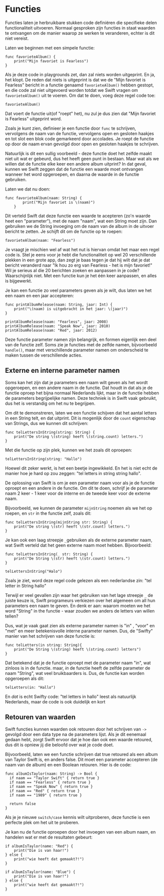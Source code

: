# Functies

Functies laten je herbruikbare stukken code definiëren die specifieke delen functionaliteit uitvoeren. Normaal gesproken zijn functies in staat waarden te ontvangen om de manier waarop ze werken te veranderen, echter is dit niet vereist.

Laten we beginnen met een simpele functie:

    func favorieteAlbum() {
        print("Mijn favoriet is Fearless")
    }


Als je deze code in playgrounds zet, dan zal niets worden uitgeprint. En ja, het klopt. De reden dat niets is uitgeprint is dat we de "Mijn favoriet is Fearless" bericht in a functie genaamd `favorieteAlbum()` hebben gestopt, en die code zal niet uitgevoerd worden totdat we Swift vragen om `favorieteAlbum()` uit te voeren. Om dat te doen, voeg deze regel code toe:

    favorieteAlbum()


Dat voert de functie uit(of "roept" het), nu zul je dus zien dat "Mijn favoriet is Fearless" uitgeprint word.

Zoals je kunt zien, definieer je een functie door `func` te schrijven, vervolgens de naam van de functie, vervolgens open en gesloten haakjes en tot slot een blok code gemarkeerd door accolades. Je roept de functie op door de naam ervan gevolgd door open en gesloten haakjes te schrijven.  

Natuurlijk is dit een sullig voorbeeld - deze functie doet het zelfde maakt niet uit wat er gebeurd, dus het heeft geen punt in bestaan. Maar wat als we willen dat de functie elke keer een andere album uitprint? In dat geval, kunnen we Swift zeggen dat de functie een waarde moet ontvangen wanneer het word opgeroepen, en daarna de waarde in de functie gebruiken.

Laten we dat nu doen:

    func favorieteAlbum(naam: String) {
            print("Mijn favoriet is \(naam)")
        }

Dit verteld Swift dat deze functie een waarde te acepteren (zo'n waarde heet een "parameter"), met de naam "naam", wat een String moet zijn. Dan gebruiken we de String invoeging om de naam van de album in de uitvoer bericht te zetten. Je schijft dit om de functie op te roepen:

    favorieteAlbum(naam: "Fearless")


Je vraagt je mischien wel af wat het nut is hiervan omdat het maar een regel code is. Stel je eens voor je hebt die functionaliteit op wel 20 verschillende plekken in een grote app, dan zegt je baas tegen je dat hij wilt dat je dat bericht veranderd naar "Ik hou zo erg van Fearless - het is mijn favoriet!" Wil je serieus al die 20 berichten zoeken en aanpassen in je code? Waarschijnlijk niet. Met een functie kun je het één keer aanpassen, en alles is bijgewerkt.

Je kan een functie zo veel parameters geven als je wilt, dus laten we het een naam en een jaar accepteren:

    func printAlbumRelease(naam: String, jaar: Int) {
        print("\(naam) is uitgebracht in het jaar: \(jaar)")
    }

    printAlbumRelease(naam: "Fearless", jaar: 2008)
    printAlbumRelease(naam: "Speak Now", jaar: 2010)
    printAlbumRelease(naam: "Red", jaar: 2012)


Deze functie parameter namen zijn belangrijk, en formen eigenlijk een deel van de functie zelf. Soms zie je functies met de zelfde namen, bijvoorbeeld `handle()`, maar met verschillende parameter namen om onderscheid te maken tussen de verschillende acties.

## Externe en interne parameter namen

Soms kan het zijn dat je parameters een naam wilt geven als het wordt opgeroepen, en een andere naam in de functie. Dat houdt in dat als je de functie oproep het bijna normaal Nederlands lijkt, maar in de functie hebben de parameters begrijpelijke namen. Deze techniek is in Swift vaak gebruikt, dus het is verstandig om het nu te begrijpen.

Om dit te demonstreren, laten we een functie schijven dat het aantal letters in een String telt, en dat uitprint. Dit is mogenlijk door de `count` eigenschap van Strings, dus we kunnen dit schrijven:

    func telLettersInString(string: String) {
        print("De string \(string) heeft \(string.count) letters.")
    }

Met die functie op zijn plek, kunnen we het zoals dit oproepen:

    telLettersInString(string: "Hallo")

Hoewel dit zeker werkt, is het een beetje ingewikkeld. En het is niet echt de manier hoe je hard op zou zeggen: "tel letters in string string hallo".

De oplossing van Swift is om je een parameter naam voor als je de functie oproept en een andere in de functie. Om dit te doen, schrijf je de parameter naam 2 keer - 1 keer voor de interne en de tweede keer voor de externe naam.

Bijvoorbeeld, we kunnen de parameter `mijnString` noemen als we het op roepen, en `str` in the functie zelf, zoals dit:

    func telLettersInString(mijnString str: String) {
        print("De string \(str) heeft \(str.count) letters.")
    }

Je kan ook een laag streepje `_`gebruiken als de externe parameter naam, wat Swift verteld dat het geen externe naam moet hebben. Bijvoorbeeld:

    func telLettersInString(_ str: String) {
        print("De String \(str) heeft \(str.count) letters.")
    }

    telLettersInString("Halo")

Zoals je ziet, word deze regel code gelezen als een nederlandse zin: "tel letter in String hallo"

Terwijl er veel gevallen zijn waar het gebruiken van het lage streepje `_` de juiste keuze is, Swift programeurs verkiezen over het algemeen om all hun parameters een naam te geven. En denk er aan: waarom moeten we het word "String" in the functie - waar zouden we anders de letters van willen tellen?

Dus, wat je vaak gaat zien als externe parameter namen is "in"
, "voor" en "met" en meer betekenisvolle interne parameter namen. Dus, de "Swifty" manier van het schrijven van deze functie is:

    func telLetters(in string: String){
        print("De String \(string) heeft \(string.count) letters")
    }

Dat betekend dat je de functie oproept met de parameter naam "in", wat zinloos is in de functie. maar, *in* de functie heeft de zelfde parameter de naam "String", wat veel bruikbaarders is. Dus, de functie kan worden opgeroepen als dit:

    telLetters(in: "Hallo")    

En *dat* is echt Swifty code: "tel letters in hallo" leest als natuurlijk Nederlands, maar de code is ook duidelijk en kort


## Retouren van waarden
Swift functies kunnen waarden ook retouren door het schrijven van `->` gevolgd door een data type na de parameters lijst. Als je dit eenemaal gedaan hebt, zorgt Swift ervoor dat je hoe dan ook een waarde retoured, dus dit is opniew jij die beloofd over wat je code doet.

Bijvoorbeeld, laten we een functie schrijven dat true retoured als een album  van Taylor Swift is, en anders false. Dit moet een parameter accepteren (de naam van de album) en een Boolean retouren.
Hier is de code:

    func albumIsTaylor(naam: String) -> Bool {
      if naam == "Taylor Swift" { return true }
      if naam == "Fearless" { return true }
      if naam == "Speak Now" { return true }
      if naam == "Red" { return true }
      if naam == "1989" { return true }

      return false
    }

Als je je nieuwe `switch/case` kennis wilt uitproberen, deze functie is een perfecte plek om het uit te proberen.

Je kan nu de functie oproepen door het invoegen van een album naam, en handelen wat er met de resultaten gebeurt:

    if albumIsTaylor(name: "Red") {
        print("Die is van haar!")
    } else {
        print("wie heeft dat gemaakt?!")
    }

    if albumIsTaylor(name: "Blue") {
        print("Die is van haar!")
    } else {
        print("wie heeft dat gemaakt?!")
    }
